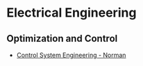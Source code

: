 <!-- :ee: -->

# Electrical Engineering

## Optimization and Control
- [Control System Engineering - Norman](control-system-engineering-norman)
